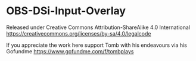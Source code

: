 # OBS-DSi-Input-Overlay

Released under Creative Commons Attribution-ShareAlike 4.0 International
https://creativecommons.org/licenses/by-sa/4.0/legalcode

If you appreciate the work here support Tomb with his endeavours via his Gofundme https://www.gofundme.com/f/tombplays
